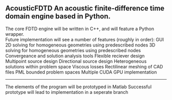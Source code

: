 AcousticFDTD
An acoustic finite-difference time domain engine based in Python.
-----------------------------------------------------------------
The core FDTD engine will be written in C++, and will feature a Python wrapper.
<br>
Future implementation will see a number of features (roughly in order):
GUI
2D solving for homogeneous geometries using predescribed nodes
3D solving for homogeneous geometries using predescribed nodes
Convergeance and solution analysis tools
Flexible reciever design
Multipoint source design
Directional source design
Heterogeneous solutions within problem space
Viscous losses
Rectilinear meshing of CAD files
PML bounded problem spaces
Multiple CUDA GPU implementation

------------------------------------------------------------------
The elements of the program will be prototyped in Matlab
Successful prototype will lead to implementation in a seperate branch
